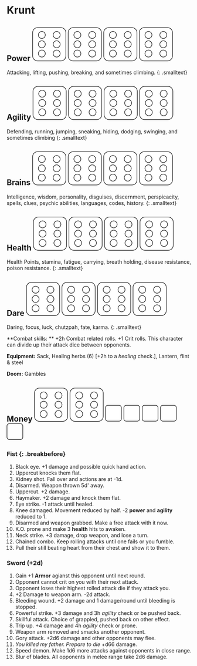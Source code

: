 # Krunt
<div markdown="1" class="section">


<div markdown="1" class="colstwo">

## Power ![](d6outline.svg) ![](d6outline.svg) ![](d6outline.svg) ![](d6outline.svg)

Attacking, lifting, pushing, breaking, and sometimes climbing.
{: .smalltext}

## Agility ![](d6outline.svg) ![](d6outline.svg) ![](d6outline.svg) ![](d6outline.svg)

Defending, running, jumping, sneaking, hiding, dodging, swinging, and sometimes climbing
{: .smalltext}

## Brains ![](d6outline.svg) ![](d6outline.svg) ![](d6outline.svg) ![](d6outline.svg)

Intelligence, wisdom, personality, disguises, discernment, perspicacity, spells, clues, psychic abilities, languages, codes, history.
{: .smalltext}

## Health ![](d6outline.svg) ![](d6outline.svg) ![](d6outline.svg) ![](d6outline.svg)

Health Points, stamina, fatigue, carrying, breath holding, disease resistance, poison resistance.
{: .smalltext}

## Dare ![](d6outline.svg) ![](d6outline.svg) ![](d6outline.svg) ![](d6outline.svg)

Daring, focus, luck, chutzpah, fate, karma.
{: .smalltext}

**Combat skills: ** +2h Combat related rolls. +1 Crit rolls. This character can divide up their attack dice between opponents.

**Equipment:** Sack, Healing herbs (6) [+2h to a *healing* check.], Lantern, flint & steel

**Doom:** Gambles

## Money ![](d6outline.svg) ![](d6outline.svg) ![](d6_tiny.svg) ![](d6_tiny.svg) ![](d6_tiny.svg) ![](d6_tiny.svg) ![](d6_tiny.svg) 

### Fist {: .breakbefore}

1. Black eye. +1 damage and possible quick hand action.
1. Uppercut knocks them flat.
1. Kidney shot. Fall over and actions are at -1d.
1. Disarmed. Weapon thrown 5d' away.
1. Uppercut. +2 damage.
1. Haymaker. +2 damage and knock them flat.
1. Eye strike. -1 attack until healed.
1. Knee damaged. Movement reduced by half. -2 **power** and **agility** reduced to 1.
1. Disarmed and weapon grabbed. Make a free attack with it now.
1. K.O. prone and make 3 **health** hits to awaken.
1. Neck strike. +3 damage, drop weapon, and lose a turn.
1. Chained combo. Keep rolling attacks until one fails or you fumble.
1. Pull their still beating heart from their chest and show it to them.

### Sword (+2d)

1. Gain +1 **Armor** agianst this opponent until next round.
1. Opponent cannot crit on you with their next attack.
1. Opponent loses their highest rolled attack die if they attack you.
1. +2 Damage to weapon arm. -2d attack.
1. Bleeding wound. +2 damage and 1 damage/round until bleeding is stopped.
1. Powerful strike. +3 damage and 3h *agility* check or be pushed back.
1. Skillful attack. Choice of grappled, pushed back on other effect.
1. Trip up. +4 damage and 4h *agility* check or prone.
1. Weapon arm removed and smacks another opponent.
1. Gory attack. +2d6 damage and other opponents may flee.
1. *You killed my father. Prepare to die* +d66 damage.
1. Speed demon. Make 1d6 more attacks against opponents in close range.
1. Blur of blades. All opponents in melee range take 2d6 damage.

</div><!--end col -->
</div><!--end page-->
</div><!--end section-->
